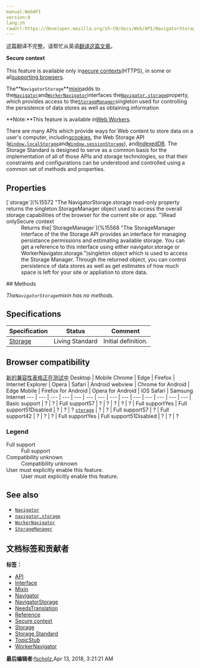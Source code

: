 ```yaml
---
manual:WebAPI
version:0
lang:zh
rawUrl:https://developer.mozilla.org/zh-CN/docs/Web/API/NavigatorStorage
---
```




这篇翻译不完整。请帮忙从英语[翻译这篇文章](%15565 "")。






**Secure context**<br></br>This feature is available only in[secure contexts](%4041 "")(HTTPS), in some or all[supporting browsers](%15566 "").




The**`NavigatorStorage`**[mixin](%4305 "mixin: A mixin is a class or interface in which some or all of its methods and/or properties are unimplemented, requiring that another class or interface provide the missing implementations.")adds to the[`Navigator`](%15539 "The Navigator interface represents the state and the identity of the user agent. It allows scripts to query it and to register themselves to carry on some activities.")and[`WorkerNavigator`](%15543 "The WorkerNavigator interface represents a subset of the Navigator interface allowed to be accessed from a Worker. Such an object is initialized for each worker and is available via the WorkerGlobalScope.navigator property obtained by calling window.self.navigator.")interfaces the[`Navigator.storage`](%15567 "The NavigatorStorage.storage read-only property returns the singleton StorageManager object used to access the overall storage capabilities of the browser for the current site or app. The returned object lets you examine and configure persistence of data stores and learn approximately how much more space your browser has available for local storage use.")property, which provides access to the[`StorageManager`](%15568 "The StorageManager interface of the the Storage API provides an interface for managing persistance permissions and estimating available storage. You can get a reference to this interface using either navigator.storage or WorkerNavigator.storage.")singleton used for controlling the persistence of data stores as well as obtaining information

**Note:**This feature is available in[Web Workers](%4334 "").


There are many APIs which provide ways for Web content to store data on a user&#39;s computer, including[cookies](%15569 "The definition of that term (cookies) has not been written yet; please consider contributing it!"), the Web Storage API ([`Window.localStorage`](%15570 "The read-only localStorage property allows you to access a Storage object for the Document's origin; the stored data is saved across browser sessions.")and[`Window.sessionStorage`](%15571 "The sessionStorage property allows you to access a session Storage object for the current origin. sessionStorage is similar to Window.localStorage; the only difference is while data stored in localStorage has no expiration set, data stored in sessionStorage gets cleared when the page session ends. A page session lasts for as long as the browser is open and survives over page reloads and restores. Opening a page in a new tab or window will cause a new session to be initiated, which differs from how session cookies work.")), and[IndexedDB](%13850 ""). The Storage Standard is designed to serve as a common basis for the implementation of all of those APIs and storage technologies, so that their constraints and configurations can be understood and controlled using a common set of methods and properties.


## Properties<a name="Properties"></a>
<dl><dt>[`storage`](%15572 "The NavigatorStorage.storage read-only property returns the singleton StorageManager object used to access the overall storage capabilities of the browser for the current site or app. ")Read onlySecure context</dt><dd>Returns the[`StorageManager`](%15568 "The StorageManager interface of the the Storage API provides an interface for managing persistance permissions and estimating available storage. You can get a reference to this interface using either navigator.storage or WorkerNavigator.storage.")singleton object which is used to access the Storage Manager. Through the returned object, you can control persistence of data stores as well as get estimates of how much space is left for your site or appliation to store data.</dd></dl>
## Methods<a name="Methods"></a>


<em>The`NavigatorStorage`</em><em>mixin has no methods.</em>


## Specifications<a name="Specifications"></a>
Specification | Status | Comment 
 ---  |  ---  |  ---  | 
[Storage](%15573 "The 'Storage' specification") | Living Standard | Initial definition. 


## Browser compatibility<a name="Browser_compatibility"></a>
[新的兼容性表格正在测试中<i></i>](%3360 "")
<abbr>Desktop<i></i></abbr> | <abbr>Mobile<i></i></abbr> 
<abbr>Chrome<i></i></abbr> | <abbr>Edge<i></i></abbr> | <abbr>Firefox<i></i></abbr> | <abbr>Internet Explorer<i></i></abbr> | <abbr>Opera<i></i></abbr> | <abbr>Safari<i></i></abbr> | <abbr>Android webview<i></i></abbr> | <abbr>Chrome for Android<i></i></abbr> | <abbr>Edge Mobile<i></i></abbr> | <abbr>Firefox for Android<i></i></abbr> | <abbr>Opera for Android<i></i></abbr> | <abbr>iOS Safari<i></i></abbr> | <abbr>Samsung Internet<i></i></abbr> 
 ---  |  ---  |  ---  |  ---  |  ---  |  ---  |  ---  |  ---  |  ---  |  ---  |  ---  |  ---  |  ---  |  ---  | 
Basic support | <abbr>?</abbr> | <abbr>?</abbr> | <abbr>Full support</abbr>57 | <abbr>?</abbr> | <abbr>?</abbr> | <abbr>?</abbr> | <abbr>?</abbr> | <abbr>?</abbr> | <abbr>Full support</abbr>Yes | <abbr>Full support</abbr>51<abbr>Disabled<i></i></abbr> | <abbr>?</abbr> | <abbr>?</abbr> | <abbr>?</abbr> 
[`storage`](%15574 "") | <abbr>?</abbr> | <abbr>?</abbr> | <abbr>Full support</abbr>57 | <abbr>?</abbr> | <abbr>Full support</abbr>42 | <abbr>?</abbr> | <abbr>?</abbr> | <abbr>?</abbr> | <abbr>Full support</abbr>Yes | <abbr>Full support</abbr>51<abbr>Disabled<i></i></abbr> | <abbr>?</abbr> | <abbr>?</abbr> | <abbr>?</abbr> 


### Legend<a name="Legend"></a>
<dl><dt><abbr>Full support</abbr></dt><dd>Full support</dd><dt><abbr>Compatibility unknown</abbr></dt><dd>Compatibility unknown</dd><dt><abbr>User must explicitly enable this feature.<i></i></abbr></dt><dd>User must explicitly enable this feature.</dd></dl>

## See also<a name="See_also"></a>

* [`Navigator`](%15539 "The Navigator interface represents the state and the identity of the user agent. It allows scripts to query it and to register themselves to carry on some activities.")
* [`navigator.storage`](%15567 "The NavigatorStorage.storage read-only property returns the singleton StorageManager object used to access the overall storage capabilities of the browser for the current site or app. The returned object lets you examine and configure persistence of data stores and learn approximately how much more space your browser has available for local storage use.")
* [`WorkerNavigator`](%15543 "The WorkerNavigator interface represents a subset of the Navigator interface allowed to be accessed from a Worker. Such an object is initialized for each worker and is available via the WorkerGlobalScope.navigator property obtained by calling window.self.navigator.")
* [`StorageManager`](%15568 "The StorageManager interface of the the Storage API provides an interface for managing persistance permissions and estimating available storage. You can get a reference to this interface using either navigator.storage or WorkerNavigator.storage.")



## 文档标签和贡献者
**标签：**
* [API](%50 "")
* [Interface](%3380 "")
* [Mixin](%15575 "")
* [Navigator](%15545 "")
* [NavigatorStorage](%15576 "")
* [NeedsTranslation](%4036 "")
* [Reference](%3381 "")
* [Secure context](%15577 "")
* [Storage](%4710 "")
* [Storage Standard](%15578 "")
* [TopicStub](%4037 "")
* [WorkerNavigator](%15550 "")

**最后编辑者:**[fscholz](%60 ""),<time>Apr 13, 2018, 3:21:21 AM</time>


